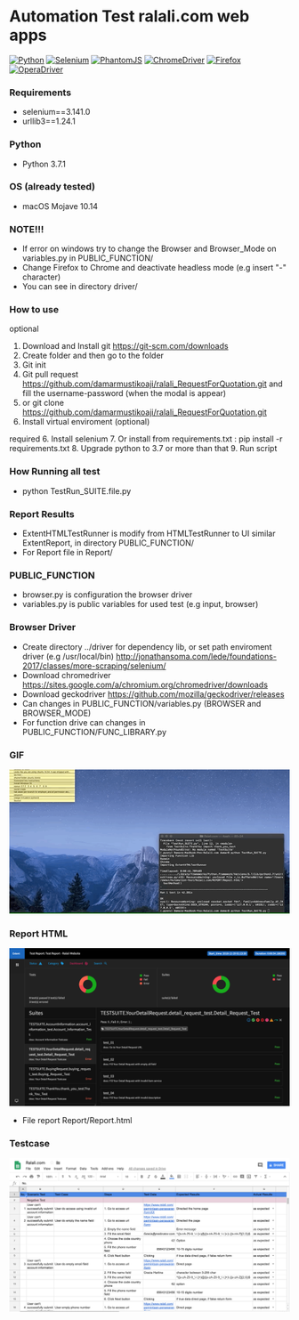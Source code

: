 # Automation Test ralali.com web apps

[![Python](https://img.shields.io/badge/Python-2.7.10-lightgrey.svg)](https://www.python.org/)
[![Selenium](https://img.shields.io/badge/selenium-3.6.0-lightgrey.svg)](http://www.seleniumhq.org/)
[![PhantomJS](https://img.shields.io/badge/PhantomJS-2.1.1-lightgrey.svg)](http://phantomjs.org/)
[![ChromeDriver](https://img.shields.io/badge/ChromeDriver-2.33-lightgrey.svg)](https://sites.google.com/a/chromium.org/chromedriver/)
[![Firefox](https://img.shields.io/badge/geckodriver-v0.19.0-lightgrey.svg)](https://github.com/mozilla/geckodriver/releases)
[![OperaDriver](https://img.shields.io/badge/OperaDriver-2.30-lightgrey.svg)](https://github.com/operasoftware/operachromiumdriver/releases)

### Requirements
- selenium==3.141.0
- urllib3==1.24.1

### Python
- Python 3.7.1

### OS (already tested)
- macOS Mojave 10.14

### NOTE!!!
- If error on windows try to change the Browser and Browser_Mode on variables.py in PUBLIC_FUNCTION/
- Change Firefox to Chrome and deactivate headless mode (e.g insert "-" character)
- You can see in directory driver/

### How to use
optional
1. Download and Install git https://git-scm.com/downloads
2. Create folder and then go to the folder
3. Git init
4. Git pull request https://github.com/damarmustikoaji/ralali_RequestForQuotation.git and fill the username-password (when the modal is appear)
4. or git clone https://github.com/damarmustikoaji/ralali_RequestForQuotation.git
5. Install virtual enviroment (optional)

required
6. Install selenium
7. Or install from requirements.txt : pip install -r requirements.txt
8. Upgrade python to 3.7 or more than that
9. Run script

### How Running all test
- python TestRun_SUITE.file.py

### Report Results
- ExtentHTMLTestRunner is modify from HTMLTestRunner to UI similar ExtentReport, in directory PUBLIC_FUNCTION/
- For Report file in Report/

### PUBLIC_FUNCTION
- browser.py is configuration the browser driver
- variables.py is public variables for used test (e.g input, browser)

### Browser Driver
- Create directory ../driver for dependency lib, or set path enviroment driver (e.g /usr/local/bin) http://jonathansoma.com/lede/foundations-2017/classes/more-scraping/selenium/
- Download chromedriver https://sites.google.com/a/chromium.org/chromedriver/downloads
- Download geckodriver https://github.com/mozilla/geckodriver/releases
- Can changes in PUBLIC_FUNCTION/variables.py (BROWSER and BROWSER_MODE)
- For function drive can changes in PUBLIC_FUNCTION/FUNC_LIBRARY.py

### GIF
![GIF Capture damar - ralali test](REPORT/howrun.gif)

### Report HTML
![Image Report damar - ralali test](REPORT/reportcapture.png)
- File report Report/Report.html

### Testcase
![Image Report damar - ralali test](REPORT/testcase.png)
